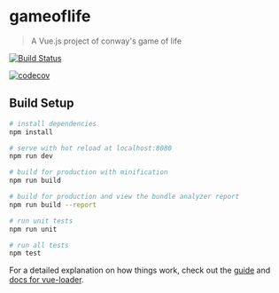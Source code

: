 # gameoflife

> A Vue.js project of conway's game of life

[![Build Status](https://travis-ci.org/swanncastel/gameoflife.svg?branch=master)](https://travis-ci.org/swanncastel/gameoflife)

[![codecov](https://codecov.io/gh/swanncastel/gameoflife/branch/master/graph/badge.svg)](https://codecov.io/gh/swanncastel/gameoflife)

## Build Setup

``` bash
# install dependencies
npm install

# serve with hot reload at localhost:8080
npm run dev

# build for production with minification
npm run build

# build for production and view the bundle analyzer report
npm run build --report

# run unit tests
npm run unit

# run all tests
npm test
```

For a detailed explanation on how things work, check out the [guide](http://vuejs-templates.github.io/webpack/) and [docs for vue-loader](http://vuejs.github.io/vue-loader).
